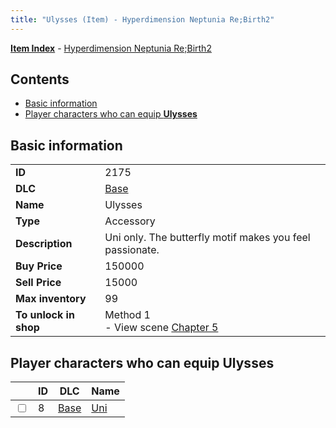 ```yaml
---
title: "Ulysses (Item) - Hyperdimension Neptunia Re;Birth2"
---
```


[**Item Index**](/neptunia/rb2/item/index.html) - [Hyperdimension Neptunia Re;Birth2](/neptunia/rb2)

## Contents

- [Basic information](#basic-information)
- [Player characters who can equip **Ulysses**](#player-characters-who-can-equip-ulysses)

## Basic information

|   |   |
| -- | -- |
| **ID** | 2175 |
| **DLC** | [Base](/neptunia/rb2/dlc/0-base.html) |
| **Name** | Ulysses |
| **Type** | Accessory |
| **Description** | Uni only. The butterfly motif makes you feel passionate. |
| **Buy Price** | 150000 |
| **Sell Price** | 15000 |
| **Max inventory** | 99 |
| **To unlock in shop** | Method 1<br />- View scene [Chapter 5](/neptunia/rb2/scene/0-351-chapter-5.html) |

## Player characters who can equip **Ulysses**

|    | ID | DLC | Name |
| -- | -- | --- | ---- |
| <input type="checkbox" id="rb2-player-0-8" class="trackbox" /> | 8 | [Base](/neptunia/rb2/dlc/0-base.html) | [Uni](/neptunia/rb2/player/0-8-uni.html) |